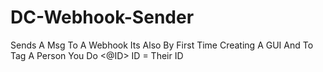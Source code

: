 # DC-Webhook-Sender
Sends A Msg To A Webhook Its Also By First Time Creating A GUI And To Tag A Person You Do &lt;@ID> ID = Their ID
